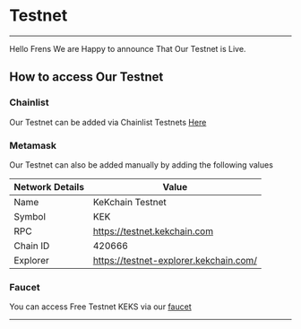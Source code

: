 
# Testnet
___
Hello Frens We are Happy to announce That Our Testnet is Live. 

## How to access Our Testnet

### Chainlist
Our Testnet can be added via Chainlist Testnets [Here](https://chainlist.org/) 


### Metamask
Our Testnet can also be added manually by adding the following values

|Network Details|Value|
|---------------|-----|
|Name|KeKchain Testnet|
|Symbol|KEK|
|RPC|https://testnet.kekchain.com|
|Chain ID|420666|
|Explorer|https://testnet-explorer.kekchain.com/|


### Faucet
You can access Free Testnet KEKS via our [faucet](https://faucet.kekchain.com/)


___
